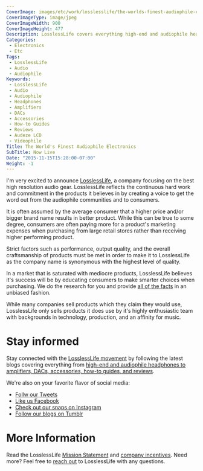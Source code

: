 ```yaml
---
CoverImage: images/etc/work/losslesslife/the-worlds-finest-audiophile-electronics-900x477.jpg
CoverImageType: image/jpeg
CoverImageWidth: 900
CoverImageHeight: 477
Description: LosslessLife covers everything high-end and audiophile headphones. Headphones and headphone amps, accessories, how-to guides, and reviews.
Categories:
 - Electronics
 - Etc
Tags:
 - LosslessLife
 - Audio
 - Audiophile
Keywords:
 - LosslessLife
 - Audio
 - Audiophile
 - Headphones
 - Amplifiers
 - DACs
 - Accessories
 - How-to Guides
 - Reviews
 - Audeze LCD
 - Videophile
Title: The World's Finest Audiophile Electronics
SubTitle: Now Live
Date: "2015-11-15T15:28:00-07:00"
Weight: -1
---
```


[1]: https://www.losslesslife.com/ "The world's finest Audiophile Electronics. Headphones, DACs, Amplifiers, reviews, and more."
[2]: http://pages.losslesslife.com/ "Covering everything from high-end and audiophile headphones. Headphones and headphone amplifiers, accessories, how-to guides, and reviews."
[3]: https://twitter.com/losslesslife "Follow the audiophile gurus on Twitter @ LosslessLife"
[4]: https://www.facebook.com/LosslessLife "Follow the audiophile gurus on Facebook @ LosslessLife"
[5]: https://instagram.com/losslesslife/ "Follow the audiophile gurus on Instagram @ LosslessLife"
[6]: http://losslesslife.tumblr.com/ "Follow the audiophile gurus on Tumblr @ LosslessLife"
[7]: http://pages.losslesslife.com/service/mission-statement/ "An audiophile mission statement"
[8]: http://pages.losslesslife.com/service/about-losslesslife/ "LosslessLife company information"
[9]: http://pages.losslesslife.com/service/customer-service/ "We love chatting."

I'm very excited to announce [LosslessLife][1], a company focusing on the best
high resolution audio gear. LosslessLife reflects the continuous hard work
and commitment in the products it believes in by creating a voice to get the
word out from the audiophile communities and to consumers.

It is often assumed by the average consumer that a higher price and/or bigger
brand name results in better product. While this can be true to some degree,
consumers are often paying more for a product's marketing expenses when
purchasing from large retail stores rather than receiving higher performing
product.

Strict factors such as performance, output quality, and the overall
craftsmanship of products must be met in order to make it to LosslessLife as the
company name is synonymous with the highest level of quality.

In a market that is saturated with mediocre products, LosslessLife believes it's
success will be by educating consumers to make smarter choices when purchasing.
We do the research for you and provide [all of the facts][2] in an unbiased
fashion.

While many companies sell products which they claim they would use, LosslessLife
only sells products it does use by it's highly enthusiastic team with
backgrounds in technology, production, and an affinity for music.

<!--more-->


# Stay informed

Stay connected with the [LosslessLife movement][1] by following the latest blogs
covering everything from [high-end and audiophile headphones to amplifiers, DACs,
accessories, how-to guides, and reviews][2].

We're also on your favorite flavor of social media:

- [Follw our Tweets][3]
- [Like us Facebook][4]
- [Check out our snaps on Instagram][5]
- [Follow our blogs on Tumblr][6]


# More Information

Read the LosslessLife [Mission Statement][7] and [company incentives][8]. Need
more? Feel free to [reach out][9] to LosslessLife with any questions.
